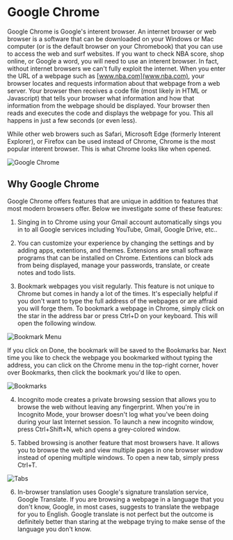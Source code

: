 # Google Chrome

Google Chrome is Google's interent browser. An internet browser or web browser is a software that can be downloaded on your Windows or Mac computer (or is the default browser on your Chromebook) that you can use to access the web and surf websites. If you want to check NBA score, shop online, or Google a word, you will need to use an interent browser. In fact, without internet browsers we can't fully exploit the internet. When you enter the URL of a webpage such as [www.nba.com](www.nba.com), your browser locates and requests information about that webpage from a web server. Your browser then receives a code file (most likely in HTML or Javascript) that tells your browser what information and how that information from the webpage should be displayed. Your browser then reads and executes the code and displays the webpage for you. This all happens in just a few seconds (or even less).

While other web browers such as Safari, Microsoft Edge (formerly Interent Explorer), or Firefox can be used instead of Chrome, Chrome is the most popular interent browser. This is what Chrome looks like when opened.

![Google Chrome](./img/01_google_chrome/00_chrome.png)

## Why Google Chrome

Google Chrome offers features that are unique in addition to features that most modern browsers offer. Below we investigate some of these features:

1. Singing in to Chrome using your Gmail account automatically sings you in to all Google services including YouTube, Gmail, Google Drive, etc.. 

2. You can customize your experience by changing the settings and by adding apps, extentions, and themes. Extensions are small software programs that can be installed on Chrome. Extentions can block ads from being displayed, manage your passwords, translate, or create notes and todo lists.

3. Bookmark webpages you visit regularly. This feature is not unique to Chrome but comes in handy a lot of the times. It's especially helpful if you don't want to type the full address of the webpages or are affraid you will forge them. To bookmark a webpage in Chrome, simply click on the star in the address bar or press Ctrl+D on your keyboard. This will open the following window.

![Bookmark Menu](./img/01_google_chrome/01_bookmark_menu.png)

If you click on Done, the bookmark will be saved to the Bookmarks bar. Next time you like to check the webpage you bookmarked without typing the address, you can click on the Chrome menu in the top-right corner, hover over Bookmarks, then click the bookmark you'd like to open.

![Bookmarks](./img/01_google_chrome/02_bookmarks.png)

4. Incognito mode creates a private browsing session that allows you to browse the web without leaving any fingerprint. When you're in Incognito Mode, your browser doesn't log what you've been doing during your last Internet session. To launch a new incognito window, press Ctrl+Shift+N, which opens a grey-colored window.

5. Tabbed browsing is another feature that most browsers have. It allows you to browse the web and view multiple pages in one browser window instead of opening multiple windows. To open a new tab, simply press Ctrl+T.

![Tabs](./img/01_google_chrome/03_chrome_tabs.png)

6. In-browser translation uses Google's signature translation service, Google Translate. If you are browsing a webpage in a language that you don't know, Google, in most cases, suggests to translate the webpage for you to English. Google translate is not perfect but the outcome is definitely better than staring at the webpage trying to make sense of the language you don't know.








